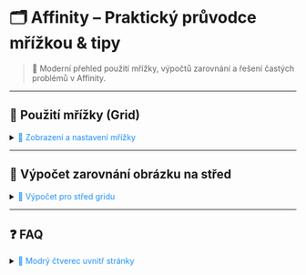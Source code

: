 # 🗂️ Affinity – Praktický průvodce mřížkou & tipy

> 🚀 Moderní přehled použití mřížky, výpočtů zarovnání a řešení častých problémů v Affinity.

---

## 📖 Použití mřížky (Grid)

<details>
<summary><span style="color:#1E90FF;">🔹 Zobrazení a nastavení mřížky</span></summary>

<ol>
  <li><strong>View → Show Grid</strong> – zobrazí mřížku</li>
  <li><strong>View → Grid and Axis...</strong> – nastavení parametrů mřížky</li>
</ol>
</details>

---

## 🧮 Výpočet zarovnání obrázku na střed

<details>
<summary><span style="color:#1E90FF;">📐 Výpočet pro střed gridu</span></summary>

> [!NOTE]  
> Ukázka níže používá tyto hodnoty:
> - `gridWidth = 256 px`
> - `gridHeight = 256 px`
> - `offsetX = 256 px` (posun doprava od původního)

<img src="../images/2D_grid_calculation.png" alt="2D_grid_calculation" width="600px"/>
</details>

---

## ❓ FAQ

<details>
<summary><span style="color:#1E90FF;">🔵 Modrý čtverec uvnitř stránky</span></summary>

Je způsoben odsazením (Include margins).

---

### 📝 Řešení

<details>
<summary><span style="color:#E95A84;">Při vytváření nového dokumentu</span></summary>
<img src="../images/wNNBV4Lsm4.png" alt="wNNBV4Lsm4.png" width="500px"/>
</details>

<details>
<summary><span style="color:#E95A84;">Pro otevřený dokument</span></summary>
<img src="../images/sOYccHNNHx.png" alt="sOYccHNNHx.png" width="500px"/>
</details>

</details>